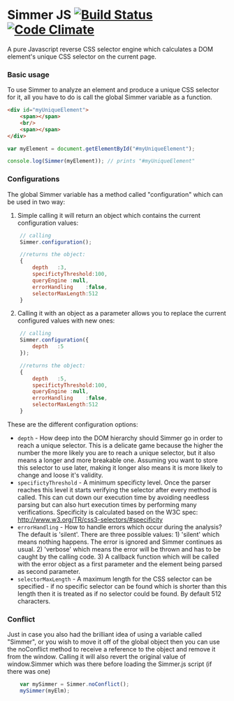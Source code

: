 Simmer JS [![Build Status](https://travis-ci.org/gmmorris/simmerjs.svg?branch=master)](https://travis-ci.org/gmmorris/simmerjs) [![Code Climate](https://codeclimate.com/github/gmmorris/simmerjs/badges/gpa.svg)](https://codeclimate.com/github/gmmorris/simmerjs)
=========

A pure Javascript reverse CSS selector engine which calculates a DOM element's unique CSS selector on the current page.

### Basic usage

To use Simmer to analyze an element and produce a unique CSS selector for it, all you have to do is call the global
Simmer variable as a function.


```html
<div id="myUniqueElement">
    <span></span>
    <br/>
    <span></span>
</div>
```

```js
var myElement = document.getElementById("#myUniqueElement");

console.log(Simmer(myElement)); // prints "#myUniqueElement"
```

### Configurations

The global Simmer variable has a method called "configuration" which can be used in two way:
1. Simple calling it will return an object which contains the current configuration values:

```js
    // calling
    Simmer.configuration();

    //returns the object:
    {
        depth   :3,
        specifictyThreshold:100,
        queryEngine :null,
        errorHandling    :false,
        selectorMaxLength:512
    }
```

2.  Calling it with an object as a parameter allows you to replace the current configured values with new ones:

```js
    // calling
    Simmer.configuration({
        depth   :5
    });

    //returns the object:
    {
        depth   :5,
        specifictyThreshold:100,
        queryEngine :null,
        errorHandling    :false,
        selectorMaxLength:512
    }
```

These are the different configuration options:
* `depth` - How deep into the DOM hierarchy should Simmer go in order to reach a unique selector. This is a delicate game because the higher the number the more likely you are to reach a unique selector, but it also means a longer and more breakable one. Assuming you want to store this selector to use later, making it longer also means it is more likely to change and loose it's validity.
* `specifictyThreshold` - A minimum specificty level. Once the parser reaches this level it starts verifying the selector after every method is called. This can cut down our execution time by avoiding needless parsing but can also hurt execution times by performing many verifications. Specificity is calculated based on the W3C spec: http://www.w3.org/TR/css3-selectors/#specificity
* `errorHandling` - How to handle errors which occur during the analysis? The default is 'silent'. There are three possible values: 1) 'silent' which means nothing happens. The error is ignored and Simmer continues as usual. 2) 'verbose' which means the error will be thrown and has to be caught by the calling code. 3) A callback function which will be called with the error object as a first parameter and the element being parsed as second parameter.
* `selectorMaxLength` - A maximum length for the CSS selector can be specified - if no specific selector can be found which is shorter than this length then it is treated as if no selector could be found. By default 512 characters.

### Conflict

Just in case you also had the brilliant idea of using a variable called "Simmer", or you wish to move it off of the global object then you can use the noConflict method to receive a reference to the object and remove it from the window.
Calling it will also revert the original value of window.Simmer which was there before loading the Simmer.js script (if there was one)

```js
    var mySimmer = Simmer.noConflict();
    mySimmer(myElm);
```

